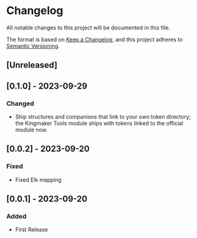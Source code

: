 # Changelog

All notable changes to this project will be documented in this file.

The format is based on [Keep a Changelog](https://keepachangelog.com/en/1.0.0/),
and this project adheres to [Semantic Versioning](https://semver.org/spec/v2.0.0.html).

## [Unreleased]

## [0.1.0] - 2023-09-29

### Changed

* Ship structures and companions that link to your own token directory; the Kingmaker Tools module ships with tokens linked to the official module now.

## [0.0.2] - 2023-09-20

### Fixed

* Fixed Elk mapping


## [0.0.1] - 2023-09-20

### Added

* First Release
